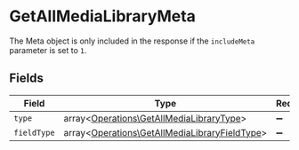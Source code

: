 # GetAllMediaLibraryMeta

The Meta object is only included in the response if the `includeMeta` parameter is set to `1`.



## Fields

| Field                                                                                                   | Type                                                                                                    | Required                                                                                                | Description                                                                                             |
| ------------------------------------------------------------------------------------------------------- | ------------------------------------------------------------------------------------------------------- | ------------------------------------------------------------------------------------------------------- | ------------------------------------------------------------------------------------------------------- |
| `type`                                                                                                  | array<[Operations\GetAllMediaLibraryType](../../Models/Operations/GetAllMediaLibraryType.md)>           | :heavy_minus_sign:                                                                                      | N/A                                                                                                     |
| `fieldType`                                                                                             | array<[Operations\GetAllMediaLibraryFieldType](../../Models/Operations/GetAllMediaLibraryFieldType.md)> | :heavy_minus_sign:                                                                                      | N/A                                                                                                     |